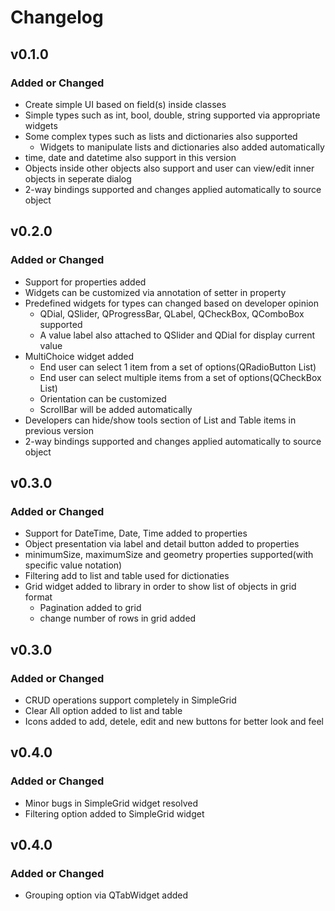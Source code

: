 # Changelog

## v0.1.0

### Added or Changed
- Create simple UI based on field(s) inside classes
- Simple types such as int, bool, double, string supported via appropriate widgets
- Some complex types such as lists and dictionaries also supported
    - Widgets to manipulate lists and dictionaries also added automatically
- time, date and datetime also support in this version
- Objects inside other objects also support and user can view/edit inner objects in seperate dialog
- 2-way bindings supported and changes applied automatically to source object


## v0.2.0

### Added or Changed
- Support for properties added 
- Widgets can be customized via annotation of setter in property
- Predefined widgets for types can changed based on developer opinion
    - QDial, QSlider, QProgressBar, QLabel, QCheckBox, QComboBox supported
    - A value label also attached to QSlider and QDial for display current value
- MultiChoice widget added 
    - End user can select 1 item from a set of options(QRadioButton List)
    - End user can select multiple items from a set of options(QCheckBox List)
    - Orientation can be customized 
    - ScrollBar will be added automatically
- Developers can hide/show tools section of List and Table items in previous version
- 2-way bindings supported and changes applied automatically to source object

## v0.3.0

### Added or Changed
- Support for DateTime, Date, Time added to properties
- Object presentation via label and detail button added to properties
- minimumSize, maximumSize and geometry properties supported(with specific value notation)
- Filtering add to list and table used for dictionaties
- Grid widget added to library in order to show list of objects in grid format
    - Pagination added to grid
    - change number of rows in grid added

## v0.3.0

### Added or Changed
- CRUD operations support completely in SimpleGrid
- Clear All option added to list and table
- Icons added to add, detele, edit and new buttons for better look and feel

## v0.4.0

### Added or Changed
- Minor bugs in SimpleGrid widget resolved
- Filtering option added to SimpleGrid widget


## v0.4.0

### Added or Changed
- Grouping option via QTabWidget added

